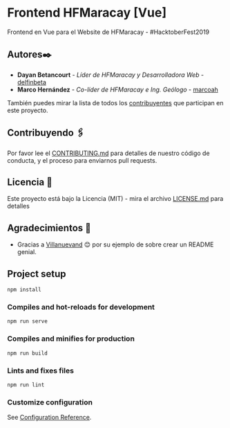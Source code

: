 # Frontend HFMaracay [Vue]
Frontend en Vue para el Website de HFMaracay - &#35;HacktoberFest2019

## Autores✒️
* **Dayan Betancourt** - *Líder de HFMaracay y Desarrolladora Web* - [delfinbeta](https://github.com/delfinbeta)
* **Marco Hernández** - *Co-líder de HFMaracay e Ing. Geólogo* - [marcoah](https://github.com/marcoah)

También puedes mirar la lista de todos los [contribuyentes](https://github.com/hfmaracay/frontend_vue_hfmaracay/contributors) que participan en este proyecto.

## Contribuyendo 🖇️
Por favor lee el [CONTRIBUTING.md](CONTRIBUTING.md) para detalles de nuestro código de conducta, y el proceso para enviarnos pull requests.

## Licencia 📄
Este proyecto está bajo la Licencia (MIT) - mira el archivo [LICENSE.md](LICENSE.md) para detalles

## Agradecimientos 🎁
* Gracias a [Villanuevand](https://github.com/Villanuevand) 😊 por su ejemplo de sobre crear un README genial.

## Project setup
```
npm install
```

### Compiles and hot-reloads for development
```
npm run serve
```

### Compiles and minifies for production
```
npm run build
```

### Lints and fixes files
```
npm run lint
```

### Customize configuration
See [Configuration Reference](https://cli.vuejs.org/config/).
